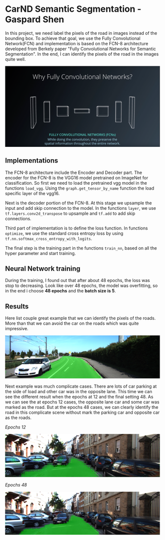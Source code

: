 # CarND Semantic Segmentation - Gaspard Shen

In this project, we need label the pixels of the road in images instead of the bounding box. To achieve that goal, we use the Fully Convolutional Network(FCN) and implementation is based on the FCN-8 architecture developed from Berkely paper "Fully Convolutional Networks for Semantic Segmentation". In the end, I can identify the pixels of the road in the images quite well.

![](/Results/FCNs.png)

## Implementations

The FCN-8 architecture include the Encoder and Decoder part. The encoder for the FCN-8 is the VGG16 model pretrained on ImageNet for classification. So first we need to load the pretrained vgg model in the functions `load_vgg`. Using the `graph.get_tensor_by_name` function the load specific layer of the vgg16.

Next is the decoder portion of the FCN-8. At this stage we upsample the input and add skip connection to the model. In the functions `layer`, we use `tf.layers.conv2d_transpose` to upsample and `tf.add` to add skip connections.

Third part of implementation is to define the loss function. In functions `optimize`, we use the standard cross entropy loss by using `tf.nn.softmax_cross_entropy_with_logits`.

The final step is the training part in the functions `train_nn`, based on all the hyper parameter and start training.

## Neural Network training
During the training, I found out that after about 48 epochs, the loss was stop to decreasing. Look like over 48 epochs, the model was overfitting, so in the end i choose **48 epochs** and the **batch size is 5**.

## Results
Here list couple great example that we can identify the pixels of the roads. More than that we can avoid the car on the roads which was quite impressive.

![umm_000038](Results/umm_000038.png)

Next example was much complicate cases. There are lots of car parking at the side of load and other car was in the opposite lane. This time we can see the different result when the epochs at 12 and the final setting 48. As we can see the at epochs 12 cases, the opposite lane car and some car was marked as the road. But at the epochs 48 cases, we can clearly identify the road in this complicate scene without mark the parking car and opposite car as the roads.

_Epochs 12_

![Epochs 12](Results/uu_000095_Epochs12.png)

_Epochs 48_

![Epochs 12](Results/uu_000095_Epochs48.png)
